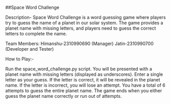 ##Space Word Challenge


Description-
Space Word Challenge is a word guessing game where players try to guess the name of a planet in our solar system. The game provides a planet name with missing letters, and players need to guess the correct letters to complete the name.

Team Members:
Himanshu-2310990690 (Manager)
Jatin-2310990700 (Developer and Tester)

How to Play:-

Run the space_word_challenge.py script.
You will be presented with a planet name with missing letters (displayed as underscores).
Enter a single letter as your guess.
If the letter is correct, it will be revealed in the planet name.
If the letter is incorrect, you will lose an attempt.
You have a total of 6 attempts to guess the entire planet name.
The game ends when you either guess the planet name correctly or run out of attempts.